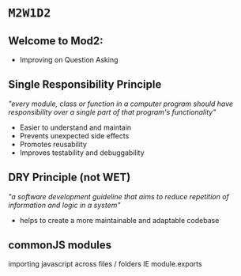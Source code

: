 # `M2W1D2`

## Welcome to Mod2:

- Improving on Question Asking



## Single Responsibility Principle

*"every module, class or function in a computer program should have responsibility over a single part of that program's functionality"*

- Easier to understand and maintain
- Prevents unexpected side effects
- Promotes reusability
- Improves testability and debuggability

## DRY Principle (not WET)

*"a software development guideline that aims to reduce repetition of information and logic in a system"*
- helps to create a more maintainable and adaptable codebase

## commonJS modules
importing javascript across files / folders IE module.exports
